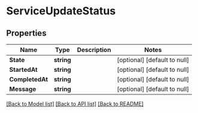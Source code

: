 # ServiceUpdateStatus

## Properties
Name | Type | Description | Notes
------------ | ------------- | ------------- | -------------
**State** | **string** |  | [optional] [default to null]
**StartedAt** | **string** |  | [optional] [default to null]
**CompletedAt** | **string** |  | [optional] [default to null]
**Message** | **string** |  | [optional] [default to null]

[[Back to Model list]](../README.md#documentation-for-models) [[Back to API list]](../README.md#documentation-for-api-endpoints) [[Back to README]](../README.md)


